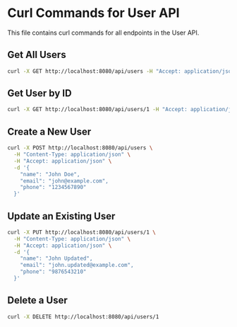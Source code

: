 # Curl Commands for User API

This file contains curl commands for all endpoints in the User API.

## Get All Users
```bash
curl -X GET http://localhost:8080/api/users -H "Accept: application/json"
```

## Get User by ID
```bash
curl -X GET http://localhost:8080/api/users/1 -H "Accept: application/json"
```

## Create a New User
```bash
curl -X POST http://localhost:8080/api/users \
  -H "Content-Type: application/json" \
  -H "Accept: application/json" \
  -d '{
    "name": "John Doe",
    "email": "john@example.com",
    "phone": "1234567890"
  }'
```

## Update an Existing User
```bash
curl -X PUT http://localhost:8080/api/users/1 \
  -H "Content-Type: application/json" \
  -H "Accept: application/json" \
  -d '{
    "name": "John Updated",
    "email": "john.updated@example.com",
    "phone": "9876543210"
  }'
```

## Delete a User
```bash
curl -X DELETE http://localhost:8080/api/users/1
```